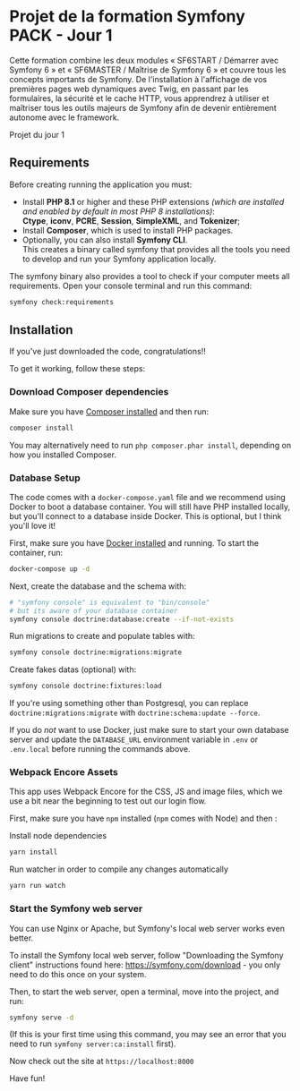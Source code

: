 Projet de la formation Symfony PACK - Jour 1
===============================================

Cette formation combine les deux modules « SF6START /
Démarrer avec Symfony 6 » et « SF6MASTER / Maîtrise de Symfony 6 » et
couvre tous les concepts importants de Symfony. De l'installation à
l'affichage de vos premières pages web dynamiques avec Twig, en passant
par les formulaires, la sécurité et le cache HTTP, vous apprendrez à utiliser et
maîtriser tous les outils majeurs de Symfony afin de devenir entièrement
autonome avec le framework.

Projet du jour 1


Requirements
------------
Before creating running the application you must:

* Install **PHP 8.1** or higher and these PHP extensions *(which are installed
and enabled by default in most PHP 8 installations)*:  
    **Ctype**, **iconv**, **PCRE**, **Session**, **SimpleXML**, and **Tokenizer**;
* Install **Composer**, which is used to install PHP packages.
* Optionally, you can also install **Symfony CLI**.  
    This creates a binary called symfony that provides all the tools you need to develop and run your Symfony application locally.

The symfony binary also provides a tool to check if your computer meets all requirements. Open your console terminal and run this command:

```bash
symfony check:requirements
```

Installation
------------

If you've just downloaded the code, congratulations!!

To get it working, follow these steps:

### Download Composer dependencies

Make sure you have [Composer installed](https://getcomposer.org/download/)
and then run:

```bash
composer install
```

You may alternatively need to run `php composer.phar install`, depending
on how you installed Composer.

### Database Setup

The code comes with a `docker-compose.yaml` file and we recommend using
Docker to boot a database container. You will still have PHP installed
locally, but you'll connect to a database inside Docker. This is optional,
but I think you'll love it!

First, make sure you have [Docker installed](https://docs.docker.com/get-docker/)
and running. To start the container, run:

```bash
docker-compose up -d
```

Next, create the database and the schema with:

```bash
# "symfony console" is equivalent to "bin/console"
# but its aware of your database container
symfony console doctrine:database:create --if-not-exists
```

Run migrations to create and populate tables with:
```bash
symfony console doctrine:migrations:migrate
```

Create fakes datas (optional) with:
```bash
symfony console doctrine:fixtures:load
```

If you're using something other than Postgresql, you can replace
`doctrine:migrations:migrate` with `doctrine:schema:update --force`.

If you do *not* want to use Docker, just make sure to start your own
database server and update the `DATABASE_URL` environment variable in
`.env` or `.env.local` before running the commands above.

### Webpack Encore Assets

This app uses Webpack Encore for the CSS, JS and image files, which we use
a bit near the beginning to test out our login flow.

First, make sure you have `npm` installed (`npm` comes with Node) and then :

Install node dependencies
```bash
yarn install
```

Run watcher in order to compile any changes automatically
```bash
yarn run watch
```

### Start the Symfony web server

You can use Nginx or Apache, but Symfony's local web server
works even better.

To install the Symfony local web server, follow
"Downloading the Symfony client" instructions found
here: https://symfony.com/download - you only need to do this
once on your system.

Then, to start the web server, open a terminal, move into the
project, and run:

```bash
symfony serve -d
```

(If this is your first time using this command, you may see an
error that you need to run `symfony server:ca:install` first).

Now check out the site at `https://localhost:8000`

Have fun!
